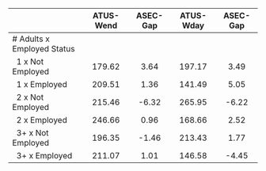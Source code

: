 
|                      |    ATUS-Wend |     ASEC-Gap |    ATUS-Wday |     ASEC-Gap |
| -------------------- | :----------: | :----------: | :----------: | :----------: |
| # Adults x Employed Status |              |              |              |              |
| &nbsp;&nbsp;1 x Not Employed |       179.62 |         3.64 |       197.17 |         3.49 |
| &nbsp;&nbsp;1 x Employed |       209.51 |         1.36 |       141.49 |         5.05 |
| &nbsp;&nbsp;2 x Not Employed |       215.46 |        -6.32 |       265.95 |        -6.22 |
| &nbsp;&nbsp;2 x Employed |       246.66 |         0.96 |       168.66 |         2.52 |
| &nbsp;&nbsp;3+ x Not Employed |       196.35 |        -1.46 |       213.43 |         1.77 |
| &nbsp;&nbsp;3+ x Employed |       211.07 |         1.01 |       146.58 |        -4.45 |

